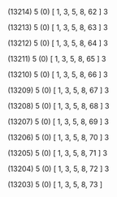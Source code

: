 (13214) 5 (0) [ 1, 3, 5, 8, 62 ] 3 


(13213) 5 (0) [ 1, 3, 5, 8, 63 ] 3 


(13212) 5 (0) [ 1, 3, 5, 8, 64 ] 3 


(13211) 5 (0) [ 1, 3, 5, 8, 65 ] 3 


(13210) 5 (0) [ 1, 3, 5, 8, 66 ] 3 


(13209) 5 (0) [ 1, 3, 5, 8, 67 ] 3 


(13208) 5 (0) [ 1, 3, 5, 8, 68 ] 3 


(13207) 5 (0) [ 1, 3, 5, 8, 69 ] 3 


(13206) 5 (0) [ 1, 3, 5, 8, 70 ] 3 


(13205) 5 (0) [ 1, 3, 5, 8, 71 ] 3 


(13204) 5 (0) [ 1, 3, 5, 8, 72 ] 3 


(13203) 5 (0) [ 1, 3, 5, 8, 73 ]  

